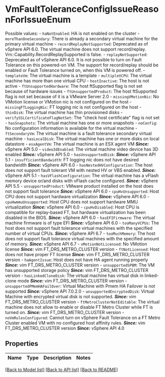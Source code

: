 # VmFaultToleranceConfigIssueReasonForIssueEnum

Possible values: - `haNotEnabled`: HA is not enabled on the cluster - `moreThanOneSecondary`: There is already a secondary virtual machine for the primary   virtual machine - `recordReplayNotSupported`:       Deprecated as of vSphere API 6.0.      The virtual machine does not support record/replay.      Vm::Capability.RecordReplaySupported is false. - `replayNotSupported`:       Deprecated as of vSphere API 6.0.      It is not possible to turn on Fault Tolerance on this powered-on VM.      The support for record/replay should be enabled or Fault Tolerance   turned on, when this VM is powered off. - `templateVm`: The virtual machine is a template - `multipleVCPU`: The virtual machine has more than one virtual CPU - `hostInactive`: The host is not active - `ftUnsupportedHardware`: The host ftSupported flag is not set because of hardware issues - `ftUnsupportedProduct`: The host ftSupported flag is not set because of it is a   VMware Server 2.0 - `missingVMotionNic`: No VMotion license or VMotion nic is not configured on the host - `missingFTLoggingNic`: FT logging nic is not configured on the host - `thinDisk`: The virtual machine has thin provisioned disks - `verifySSLCertificateFlagNotSet`: The \"check host certificate\" flag is not set - `hasSnapshots`: The virtual machine has one or more snapshots - `noConfig`: No configuration information is available for the virtual machine - `ftSecondaryVm`: The virtual machine is a fault tolerance secondary virtual machine - `hasLocalDisk`: The virtual machine has one or more disks on local datastore - `esxAgentVm`: The virtual machine is an ESX agent VM      ***Since:*** vSphere API 5.0 - `video3dEnabled`: The virtual machine video device has 3D enabled      ***Since:*** vSphere API 5.0 - `hasUnsupportedDisk`: ***Since:*** vSphere API 5.1 - `insufficientBandwidth`: FT logging nic does not have desired bandwidth      ***Since:*** vSphere API 6.0 - `hasNestedHVConfiguration`: The host does not support fault tolerant VM with nested HV or VBS   enabled.      ***Since:*** vSphere API 5.1 - `hasVFlashConfiguration`: The virtual machine has a vFlash memory device or/and disks with   vFlash cache configured.      ***Since:*** vSphere API 5.5 - `unsupportedProduct`: VMware product installed on the host does not support   fault tolerance      ***Since:*** vSphere API 6.0 - `cpuHvUnsupported`: Host CPU does not support hardware virtualization      ***Since:*** vSphere API 6.0 - `cpuHwmmuUnsupported`: Host CPU does not support hardware MMU virtualization      ***Since:*** vSphere API 6.0 - `cpuHvDisabled`: Host CPU is compatible for replay-based FT, but hardware   virtualization has been disabled in the BIOS.      ***Since:*** vSphere API 6.0 - `hasEFIFirmware`: The virtual machine firmware is of type EFI      ***Since:*** vSphere API 6.0 - `tooManyVCPUs`: The host does not support fault tolerance virtual machines   with the specified number of virtual CPUs.      ***Since:*** vSphere API 6.7 - `tooMuchMemory`: The host does not support fault tolerance virtual machines   with the specified amount of memory.      ***Since:*** vSphere API 6.7 - `vMotionNotLicensed`: No VMotion license      ***Since:*** vim FT_DRS_METRO_CLUSTER version - `ftNotLicensed`: Host does not have proper FT license      ***Since:*** vim FT_DRS_METRO_CLUSTER version - `haAgentIssue`: Host does not have HA agent running properly      ***Since:*** vim FT_DRS_METRO_CLUSTER version - `unsupportedSPBM`: The VM has unsupported storage policy      ***Since:*** vim FT_DRS_METRO_CLUSTER version - `hasLinkedCloneDisk`: The virtual machine has virtual disk in linked-clone mode      ***Since:*** vim FT_DRS_METRO_CLUSTER version - `unsupportedPMemHAFailOver`: Virtual Machine with Pmem HA Failover is not supported      ***Since:*** vSphere API 7.0.2.0 - `unsupportedEncryptedDisk`: Virtual Machine with encrypted virtual disk is not supported.      ***Since:*** vim FT_DRS_METRO_CLUSTER version - `ftMetroClusterNotEditable`: The virtual machine does not allow to enable or disable FT Metro   Cluster while FT is turned on.      ***Since:*** vim FT_DRS_METRO_CLUSTER version - `noVmRulesConfigured`: Cannot turn on vSphere Fault Tolerance on a FT Metro Cluster enabled VM   with no configured host affinity rules.      ***Since:*** vim FT_DRS_METRO_CLUSTER version  ***Since:*** vSphere API 4.0 

## Properties
Name | Type | Description | Notes
------------ | ------------- | ------------- | -------------

[[Back to Model list]](../README.md#documentation-for-models) [[Back to API list]](../README.md#documentation-for-api-endpoints) [[Back to README]](../README.md)


